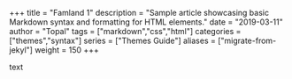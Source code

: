 +++
title = "Famland 1"
description = "Sample article showcasing basic Markdown syntax and formatting for HTML elements."
date = "2019-03-11"
author = "Topal"
tags = ["markdown","css","html"]
categories = ["themes","syntax"]
series = ["Themes Guide"]
aliases = ["migrate-from-jekyl"]
weight = 150
+++



text 